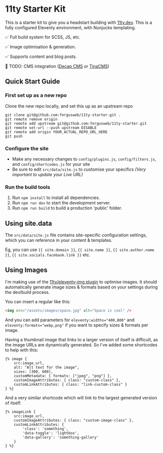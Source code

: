 # 11ty Starter Kit

This is a starter kit to give you a headstart building with [11ty.dev](https://www.11ty.dev/).  This is a fully configured Eleventy environment, with Nunjucks templating. 

✅ Full build system for SCSS, JS, etc.

✅ Image optimisation & generation.

✅ Supports content and blog posts. 

🔲 TODO: CMS integration ([Decap CMS](https://decapcms.org/docs/basic-steps/) or [TinaCMS](https://tina.io/docs/frameworks/11ty/))


## Quick Start Guide

### First set up as a new repo
Clone the new repo locally, and set this up as an upstream repo
```
git clone git@github.com:fergusweb/11ty-starter.git .
git remote remove origin
git remote add upstream git@github.com:fergusweb/11ty-starter.git
git remote set-url --push upstream DISABLE
git remote add origin YOUR_ACTUAL_REPO_URL_HERE
git push
```

### Configure the site
* Make any necessary changes to `config/plugins.js`, `config/filters.js`, and `config/shortcodes.js` for your site
* Be sure to edit `src/data/site.js` to customise your specifics  *(Very important to update your Live URL)*

### Run the build tools
1. Run `npm install` to install all dependencies.
2. Run `npm run dev` to start the development server.
3. Run `npm run build` to build a production 'public' folder.


## Using site.data
The `src/data/site.js` file contains site-specific configuration settings, which you can reference in your content & templates.

Eg, you can use `{{ site.domain }}`, `{{ site.name }}`, `{{ site.author.name }}`, `{{ site.socials.facebook.link }}` etc.



## Using Images

I'm making use of the [11ty/eleventy-img plugin](https://www.11ty.dev/docs/plugins/image/) to optimise images.  It should automatically generate image sizes & formats based on your settings during the dev/build process.

You can insert a regular like this:
```html
<img src="/assets/images/space.jpg" alt="Space is cool" />
```
And you can add parameters for `eleventy:widths="400,800"` and `eleventy:formats="webp,png"` if you want to specify sizes & formats per image.

Having a thumbnail image that links to a larger version of itself is difficult, as the image URLs are dynamically generated.  So I've added some shortcodes to help with this:
```njk
{% image {
    src:image_url,
    alt: "Alt text for the image",
    sizes: [300, 600],
    customMetadata: { formats: ["jpeg", "png"] },
    customImageAttributes: { class: "custom-class" },
    customLinkAttributes: { class: "link-custom-class" }
} %}
```
And a very similar shortcode which will link to the largest generated version of itself:
```njk
{% imageLink {
    src:image_url,
    customImageAttributes: { class: "custom-image-class" },
    customLinkAttributes: {
        'class': 'something',
        'data-toggle': 'lightbox',
        'data-gallery': 'something-gallery'
    }
} %}
```


